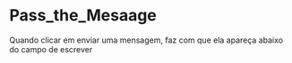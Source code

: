 # Pass_the_Mesaage
Quando clicar em enviar uma mensagem, faz com que ela apareça abaixo do campo de escrever
